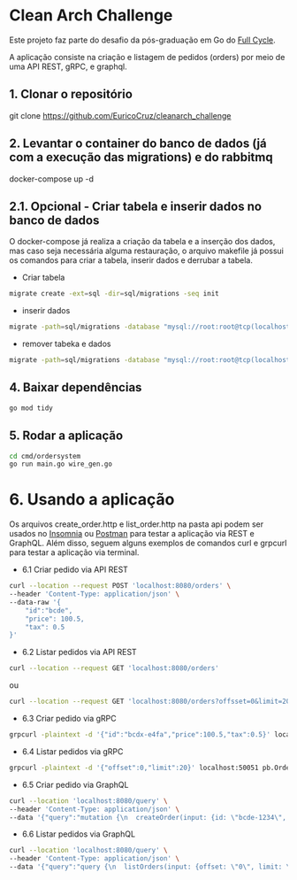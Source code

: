 # Clean Arch Challenge

Este projeto faz parte do desafio da pós-graduação em Go do [Full Cycle](https://www.fullcycle.com.br/).

A aplicação consiste na criação e listagem de pedidos (orders) por meio de uma API REST, gRPC, e graphql. 

## 1. Clonar o repositório
git clone https://github.com/EuricoCruz/cleanarch_challenge

## 2. Levantar o container do banco de dados (já com a execução das migrations) e do rabbitmq
docker-compose up -d

## 2.1. Opcional - Criar tabela e inserir dados no banco de dados
O docker-compose já realiza a criação da tabela e a inserção dos dados, mas caso seja necessária alguma restauração, o arquivo makefile já possui os comandos para criar a tabela, inserir dados e derrubar a tabela.

- Criar tabela
```bash
migrate create -ext=sql -dir=sql/migrations -seq init
```

- inserir dados
```bash
migrate -path=sql/migrations -database "mysql://root:root@tcp(localhost:3306)/orders" -verbose up
```

- remover tabeka e dados
```bash
migrate -path=sql/migrations -database "mysql://root:root@tcp(localhost:3306)/orders" -verbose down
```


## 4. Baixar dependências
```bash
go mod tidy
```

## 5. Rodar a aplicação
```bash 
cd cmd/ordersystem 
go run main.go wire_gen.go 
```

# 6. Usando a aplicação

Os arquivos create_order.http e list_order.http na pasta api podem ser usados no [Insomnia](https://insomnia.rest/) ou [Postman](https://www.postman.com/) para testar a aplicação via REST e GraphQL.
Além disso, seguem alguns exemplos de comandos curl e grpcurl para testar a aplicação via terminal.

- 6.1 Criar pedido via API REST
```bash
curl --location --request POST 'localhost:8080/orders' \
--header 'Content-Type: application/json' \
--data-raw '{
    "id":"bcde",
    "price": 100.5,
    "tax": 0.5
}'
```

- 6.2 Listar pedidos via API REST
```bash
curl --location --request GET 'localhost:8080/orders'
``` 

ou 

```bash
curl --location --request GET 'localhost:8080/orders?offsset=0&limit=20'
```

- 6.3 Criar pedido via gRPC
```bash
grpcurl -plaintext -d '{"id":"bcdx-e4fa","price":100.5,"tax":0.5}' localhost:50051 pb.OrderService/CreateOrder
``` 

- 6.4 Listar pedidos via gRPC
```bash
grpcurl -plaintext -d '{"offset":0,"limit":20}' localhost:50051 pb.OrderService/ListOrders
``` 

- 6.5 Criar pedido via GraphQL
```bash
curl --location 'localhost:8080/query' \
--header 'Content-Type: application/json' \
--data '{"query":"mutation {\n  createOrder(input: {id: \"bcde-1234\", Price: 103.5, Tax: 0.5}) {\n    id\n    Price\n    Tax\n    FinalPrice\n  }\n}\n"}'
``` 

- 6.6 Listar pedidos via GraphQL
```bash
curl --location 'localhost:8080/query' \
--header 'Content-Type: application/json' \
--data '{"query":"query {\n  listOrders(input: {offset: \"0\", limit: \"20\"}) {\n    id\n    Price\n    Tax\n    FinalPrice\n  }\n}\n"}'
``` 